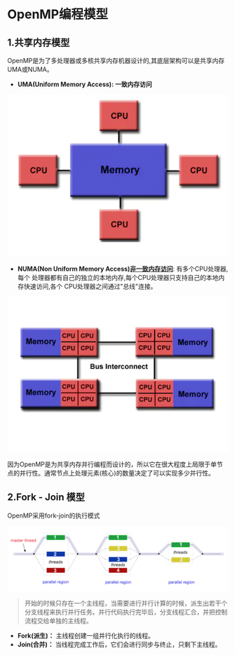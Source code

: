 # OpenMP编程模型
## 1.共享内存模型

OpenMP是为了多处理器或多核共享内存机器设计的,其底层架构可以是共享内存UMA或NUMA。

- **UMA(Uniform Memory Access): 一致内存访问**


![img](../s/UMA.png)

- **NUMA(Non Uniform Memory Access)[非一致内存访问](https://blog.csdn.net/shulianghan/article/details/123905502?ops_request_misc=%257B%2522request%255Fid%2522%253A%2522167279938916782425114071%2522%252C%2522scm%2522%253A%252220140713.130102334..%2522%257D&request_id=167279938916782425114071&biz_id=0&utm_medium=distribute.pc_search_result.none-task-blog-2~all~sobaiduend~default-1-123905502-null-null.142^v68^control,201^v4^add_ask,213^v2^t3_esquery_v1&utm_term=%E9%9D%9E%E4%B8%80%E8%87%B4%E5%86%85%E5%AD%98%E8%AE%BF%E9%97%AE&spm=1018.2226.3001.4187)**: 有多个CPU处理器,每个 处理器都有自己的独立的本地内存,每个CPU处理器只支持自己的本地内存快速访问,各个 CPU处理器之间通过"总线"连接。


![img](../s/NUMA.png)

因为OpenMP是为共享内存并行编程而设计的，所以它在很大程度上局限于单节点的并行性。通常节点上处理元素(核心)的数量决定了可以实现多少并行性。

## 2.Fork - Join 模型

OpenMP采用fork-join的执行模式


![img](../s/fock_join.png)

>开始的时候只存在一个主线程，当需要进行并行计算的时候，派生出若干个分支线程来执行并行任务。并行代码执行完毕后，分支线程汇合，并把控制流程交给单独的主线程。

- **Fork(派生)：** 主线程创建一组并行化执行的线程。
- **Join(合并)：** 当线程完成工作后，它们会进行同步与终止，只剩下主线程。